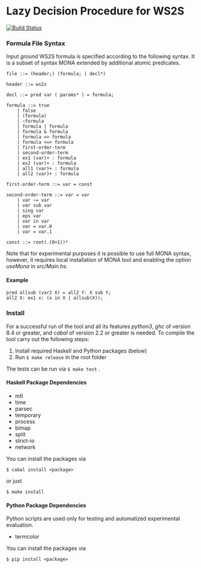 # Lazy Decision Procedure for WS2S

[![Build Status](https://travis-ci.org/vhavlena/lazy-wsks.svg?branch=master)](https://travis-ci.org/vhavlena/lazy-wsks)

### Formula File Syntax

Input *ground* WS2S formula is specified according to the following syntax. It is a
subset of syntax MONA extended by additional atomic predicates.

```
file ::= (header;) (formula; | decl*)

header ::= ws2s

decl ::= pred var ( params* ) = formula;

formula ::= true
    | false
    | (formula)
    | ~formula
    | formula | formula
    | formula & formula
    | formula => formula
    | formula <=> formula
    | first-order-term
    | second-order-term
    | ex1 (var)+ : formula
    | ex2 (var)+ : formula
    | all1 (var)+ : formula
    | all2 (var)+ : formula

first-order-term ::= var = const

second-order-term ::= var = var
    | var ~= var
    | var sub var
    | sing var
    | eps var
    | var in var
    | var = var.0
    | var = var.1

const ::= root(.(0+1))*
```

Note that for experimental purposes it is possible to use full MONA syntax,
however, it requires local installation of MONA tool and enabling the option
*useMona* in *src/Main.hs*.

#### Example
```
pred allsub (var2 X) = all2 Y: X sub Y;
all2 X: ex1 x: (x in X | allsub(X));
```

### Install

For a successful run of the tool and all its features *python3*, *ghc* of
version 8.4 or greater, and *cabal* of version 2.2 or greater is needed. To compile
the tool carry out the following steps:

1. Install required Haskell and Python packages (below)
2. Run ``` $ make release ``` in the root folder

The tests can be run via ``` $ make test ``` .


#### Haskell Package Dependencies

* mtl
* time
* parsec
* temporary
* process
* bimap
* split
* strict-io
* network

You can install the packages via
```
$ cabal install <package>
```
or just
```
$ make install
```

#### Python Package Dependencies

Python scripts are used only for testing and automatized experimental
evaluation.

* termcolor

You can install the packages via
```
$ pip install <package>
```
